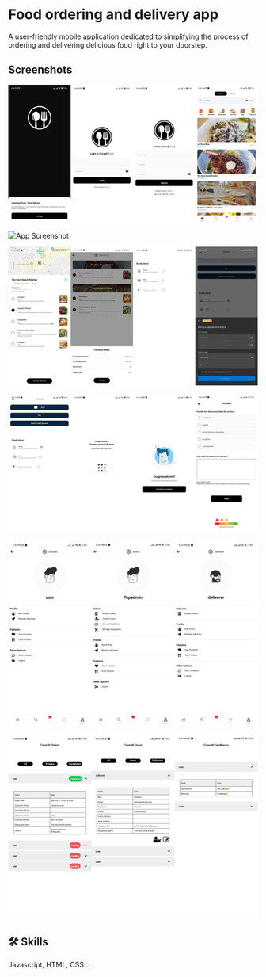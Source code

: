 
# Food ordering and delivery app

A user-friendly mobile application dedicated to simplifying the process of ordering and delivering delicious food right to your doorstep.
## Screenshots

![App Screenshot](https://github.com/Malek-Mzali/FoodDelivery/blob/b3805da31fd0e357d7e5f1365034297ded1b5dd2/assets/1.png?raw=true)

![App Screenshot](https://github.com/Malek-Mzali/FoodDelivery/blob/master/assets/2.png?raw=true)

![App Screenshot](https://github.com/Malek-Mzali/FoodDelivery/blob/master/assets/3.png?raw=true)

![App Screenshot](https://github.com/Malek-Mzali/FoodDelivery/blob/master/assets/4.png?raw=true)

![App Screenshot](https://github.com/Malek-Mzali/FoodDelivery/blob/master/assets/5.png?raw=true)

![App Screenshot](https://github.com/Malek-Mzali/FoodDelivery/blob/master/assets/6.png?raw=true)

## 🛠 Skills
Javascript, HTML, CSS...

